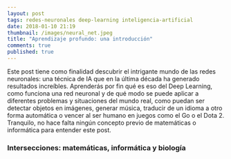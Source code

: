 ```yaml
---
layout: post
tags: redes-neuronales deep-learning inteligencia-artificial
date: 2018-01-10 21:19
thumbnail: /images/neural_net.jpeg
title: "Aprendizaje profundo: una introducción"
comments: true
published: true
---
```


Este post tiene como finalidad descubrir el intrigante mundo de las redes neuronales: una técnica de IA que en la última década ha generado resultados increíbles. 
Aprenderás por fin qué es eso del Deep Learning, como funciona una red neuronal y de qué modo se puede aplicar a diferentes problemas y situaciones del mundo real, como puedan ser detectar objetos en imágenes, generar música, traducir de un idioma a otro forma automática o vencer al ser humano en juegos como el Go o el Dota 2.
Tranquilo, no hace falta ningún concepto previo de matemáticas o informática para entender este post.

<!--more-->

### Intersecciones: matemáticas, informática y biología

